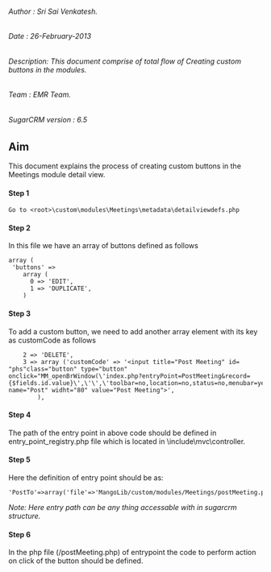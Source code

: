 ###### Author       : Sri Sai Venkatesh.
###### Date          : 26-February-2013
###### Description: This document comprise of total flow of Creating custom buttons in the modules.
###### Team         : EMR Team.
###### SugarCRM version : 6.5

## Aim
This document explains the process of creating custom buttons in the Meetings module detail view.

#### Step 1 
``` Go to <root>\custom\modules\Meetings\metadata\detailviewdefs.php ```
#### Step 2
 In this file we have an array of buttons defined as follows
``` 
array (
 'buttons' =>
    array (
      0 => 'EDIT', 
      1 => 'DUPLICATE',
    )
```
#### Step 3
To add a custom button, we need to add another array element with its key as
customCode as follows
``` 
    2 => 'DELETE',
    3 => array ('customCode' => '<input title="Post Meeting" id= "phs"class="button" type="button" onclick="MM_openBrWindow(\'index.php?entryPoint=PostMeeting&record={$fields.id.value}\',\'\',\'toolbar=no,location=no,status=no,menubar=yes,scrollbars=yes,resizable=yes,width=800,height=400,top=200,left=400\')" name="Post" widht="80" value="Post Meeting">',     
        ), 
```
#### Step 4
The path of the entry point in above code should be defined in entry_point_registry.php
file which is located in <root>\include\mvc\controller.

#### Step 5
 Here the definition of entry point should be as:            
``` 
'PostTo'=>array('file'=>'MangoLib/custom/modules/Meetings/postMeeting.php','auth'=>true), 
```
*Note: Here entry path can be any thing accessable with in sugarcrm structure.*
#### Step 6
In the php file (/postMeeting.php) of entrypoint the code to perform action on click of the 
button should be defined. 
